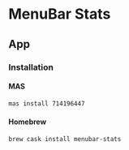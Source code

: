 # MenuBar Stats

## App

### Installation

#### MAS

```sh
mas install 714196447
```

#### Homebrew

```sh
brew cask install menubar-stats
```
